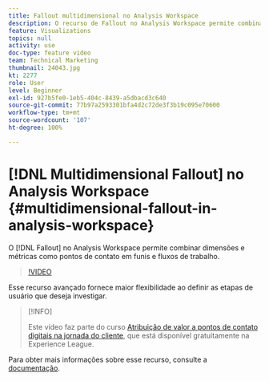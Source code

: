 ```yaml
---
title: Fallout multidimensional no Analysis Workspace
description: O recurso de Fallout no Analysis Workspace permite combinar dimensões e métricas como pontos de contato em funis e fluxos de trabalho.
feature: Visualizations
topics: null
activity: use
doc-type: feature video
team: Technical Marketing
thumbnail: 24043.jpg
kt: 2277
role: User
level: Beginner
exl-id: 927b5fe0-1eb5-404c-8439-a5dbacd3c640
source-git-commit: 77b97a2593301bfa4d2c72de3f3b19c095e70600
workflow-type: tm+mt
source-wordcount: '107'
ht-degree: 100%

---
```


# [!DNL Multidimensional Fallout] no Analysis Workspace {#multidimensional-fallout-in-analysis-workspace}

O [!DNL Fallout] no Analysis Workspace permite combinar dimensões e métricas como pontos de contato em funis e fluxos de trabalho. 

>[!VIDEO](https://video.tv.adobe.com/v/24043/?quality=12)

Esse recurso avançado fornece maior flexibilidade ao definir as etapas de usuário que deseja investigar.

>[!INFO]
>
> Este vídeo faz parte do curso [Atribuição de valor a pontos de contato digitais na jornada do cliente](https://experienceleague.adobe.com/?recommended=Analytics-U-1-2020.2&amp;lang=pt-BR), que está disponível gratuitamente na Experience League.

Para obter mais informações sobre esse recurso, consulte a [documentação](https://experienceleague.adobe.com/docs/analytics/analyze/analysis-workspace/visualizations/fallout/configuring-interdimensional-fallout.html?lang=pt-BR).
